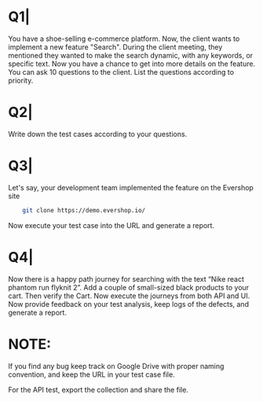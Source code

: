 # Q1| 
You have a shoe-selling e-commerce platform. Now, the client wants to implement a new feature "Search". During the client meeting, they mentioned they wanted to make the search dynamic, with any keywords, or specific text. Now you have a chance to get into more details on the feature. You can ask 10 questions to the client. List the questions according to priority.



# Q2|
Write down the test cases according to your questions.



# Q3|
Let's say, your development team implemented the feature on the  Evershop site 
``` bash
    git clone https://demo.evershop.io/ 
```

Now execute your test case into the URL and generate a report.



# Q4|
Now there is a happy path journey for searching with the text “Nike react phantom run flyknit 2”. Add a couple of small-sized black products to your cart. Then verify the Cart. Now execute the journeys from both API and UI. Now provide feedback on your test analysis, keep logs of the defects, and generate a report.


 


# NOTE: 

If you find any bug keep track on Google Drive with proper naming convention, and keep the URL in your test case file.

For the API test, export the collection and share the file.
